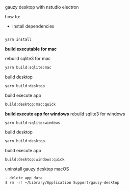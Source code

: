 gauzy desktop with nstudio electron

how to:

-   install dependencies

```bash

yarn install

```

**build executable for mac**

rebuild sqlite3 for mac

```bash
yarn build:sqlite:mac
```

build desktop

```bash
yarn build:desktop
```

build execute app

```bash
build:desktop:mac:quick
```

**build execute app for windows**
rebuild sqlite3 for windows

```bash
yarn build:sqlite:windows
```

build desktop

```bash
yarn build:desktop
```

build execute app

```bash
build:desktop:windows:quick
```

uninstall gauzy desktop macOS

```bash
- delete app data
$ rm -rf ~/Library/Application Support/gauzy-desktop
```
